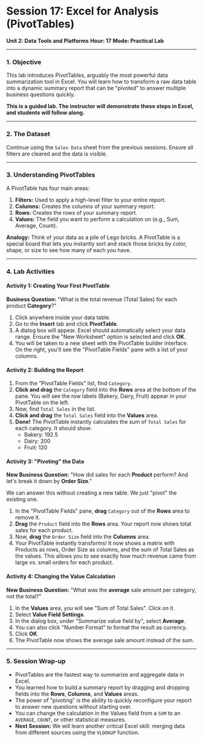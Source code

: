 # Session 17: Excel for Analysis (PivotTables)

**Unit 2: Data Tools and Platforms**
**Hour: 17**
**Mode: Practical Lab**

---

### 1. Objective

This lab introduces PivotTables, arguably the most powerful data summarization tool in Excel. You will learn how to transform a raw data table into a dynamic summary report that can be "pivoted" to answer multiple business questions quickly.

**This is a guided lab. The instructor will demonstrate these steps in Excel, and students will follow along.**

---

### 2. The Dataset

Continue using the `Sales Data` sheet from the previous sessions. Ensure all filters are cleared and the data is visible.

---

### 3. Understanding PivotTables

A PivotTable has four main areas:
1.  **Filters:** Used to apply a high-level filter to your entire report.
2.  **Columns:** Creates the columns of your summary report.
3.  **Rows:** Creates the rows of your summary report.
4.  **Values:** The field you want to perform a calculation on (e.g., Sum, Average, Count).

**Analogy:** Think of your data as a pile of Lego bricks. A PivotTable is a special board that lets you instantly sort and stack those bricks by color, shape, or size to see how many of each you have.

---

### 4. Lab Activities

#### Activity 1: Creating Your First PivotTable

**Business Question:** "What is the total revenue (Total Sales) for each product **Category**?"

1.  Click anywhere inside your data table.
2.  Go to the **Insert** tab and click **PivotTable**.
3.  A dialog box will appear. Excel should automatically select your data range. Ensure the "New Worksheet" option is selected and click **OK**.
4.  You will be taken to a new sheet with the PivotTable builder interface. On the right, you'll see the "PivotTable Fields" pane with a list of your columns.

#### Activity 2: Building the Report

1.  From the "PivotTable Fields" list, find `Category`.
2.  **Click and drag** the `Category` field into the **Rows** area at the bottom of the pane. You will see the row labels (Bakery, Dairy, Fruit) appear in your PivotTable on the left.
3.  Now, find `Total Sales` in the list.
4.  **Click and drag** the `Total Sales` field into the **Values** area.
5.  **Done!** The PivotTable instantly calculates the sum of `Total Sales` for each category. It should show:
    *   Bakery: 192.5
    *   Dairy: 200
    *   Fruit: 120

#### Activity 3: "Pivoting" the Data

**New Business Question:** "How did sales for each **Product** perform? And let's break it down by **Order Size**."

We can answer this without creating a new table. We just "pivot" the existing one.

1.  In the "PivotTable Fields" pane, **drag** `Category` out of the **Rows** area to remove it.
2.  **Drag** the `Product` field into the **Rows** area. Your report now shows total sales for each product.
3.  Now, **drag** the `Order Size` field into the **Columns** area.
4.  Your PivotTable instantly transforms! It now shows a matrix with Products as rows, Order Size as columns, and the sum of Total Sales as the values. This allows you to see exactly how much revenue came from large vs. small orders for each product.

#### Activity 4: Changing the Value Calculation

**New Business Question:** "What was the **average** sale amount per category, not the total?"

1.  In the **Values** area, you will see "Sum of Total Sales". Click on it.
2.  Select **Value Field Settings**.
3.  In the dialog box, under "Summarize value field by", select **Average**.
4.  You can also click "Number Format" to format the result as currency.
5.  Click **OK**.
6.  The PivotTable now shows the average sale amount instead of the sum.

---

### 5. Session Wrap-up

*   PivotTables are the fastest way to summarize and aggregate data in Excel.
*   You learned how to build a summary report by dragging and dropping fields into the **Rows**, **Columns**, and **Values** areas.
*   The power of "pivoting" is the ability to quickly reconfigure your report to answer new questions without starting over.
*   You can change the calculation in the Values field from a `SUM` to an `AVERAGE`, `COUNT`, or other statistical measures.
*   **Next Session:** We will learn another critical Excel skill: merging data from different sources using the `VLOOKUP` function.